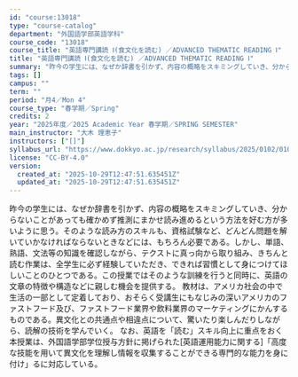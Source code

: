 ```yaml
---
id: "course:13018"
type: "course-catalog"
department: "外国語学部英語学科"
course_code: "13018"
course_title: "英語専門講読 Ⅰ(食文化を読む) ／ADVANCED THEMATIC READING Ⅰ"
title: "英語専門講読 Ⅰ(食文化を読む) ／ADVANCED THEMATIC READING Ⅰ"
summary: "昨今の学生には、なぜか辞書を引かず、内容の概略をスキミングしていき、分からないことがあっても確かめず推測にまかせ読み進めるという方法を好む方が多いように思う。そのような読み方のスキルも、資格試験など、どんどん問題を解いていかなければならない…"
tags: []
campus: ""
term: ""
period: "月4／Mon 4"
course_type: "春学期／Spring"
credits: 2
year: "2025年度／2025 Academic Year 春学期／SPRING SEMESTER"
main_instructor: "大木 理恵子"
instructors: ["[]"]
syllabus_url: "https://www.dokkyo.ac.jp/research/syllabus/2025/0102/0102_13018_ja_JP.html"
license: "CC-BY-4.0"
version:
  created_at: "2025-10-29T12:47:51.635451Z"
  updated_at: "2025-10-29T12:47:51.635451Z"
---
```

昨今の学生には、なぜか辞書を引かず、内容の概略をスキミングしていき、分からないことがあっても確かめず推測にまかせ読み進めるという方法を好む方が多いように思う。そのような読み方のスキルも、資格試験など、どんどん問題を解いていかなければならないときなどには、もちろん必要である。しかし、単語、熟語、文法等の知識を確認しながら、テクストに真っ向から取り組み、きちんと読む作業は、全学生に必ず経験していただき、できれば習慣として身につけてほしいことのひとつである。この授業ではそのような訓練を行うと同時に、英語の文章の特徴や構造などに親しむ機会を提供する。 教材は、アメリカ社会の中で生活の一部として定着しており、おそらく受講生にもなじみの深いアメリカのファストフード及び、ファストフード業界や飲料業界のマーケティングにかんするものである。異文化との共通点や相違点について、驚いたり楽しんだりしながら、読解の技術を学んでいく。 なお、英語を「読む」スキル向上に重点をおく本授業は、外国語学部学位授与方針に掲げられた[英語運用能力に関する]「高度な技能を用いて異文化を理解し情報を収集することができる専門的な能力を身に付け」るに対応している。

